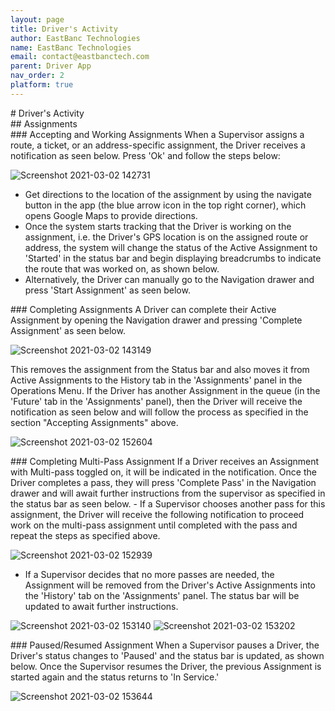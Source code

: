 ```yaml
---
layout: page
title: Driver's Activity
author: EastBanc Technologies
name: EastBanc Technologies
email: contact@eastbanctech.com
parent: Driver App
nav_order: 2
platform: true
---
```


<section id="Drivers-Activity" markdown="1">
# Driver's Activity<a name="Drivers-Activity"></a>

<section id="Assignments" markdown="1">
## Assignments<a name="Assignments"></a>

<section id="Accepting-and-Working-Assignments" markdown="1">
### Accepting and Working Assignments<a name="Accepting-and-Working-Assignments"></a>
When a Supervisor assigns a route, a ticket, or an address-specific assignment, the Driver receives a notification as seen below. Press 'Ok' and follow the steps below:

![Screenshot 2021-03-02 142731](/image/driver/accepting-assignments.png)

- Get directions to the location of the assignment by using the navigate button in the app (the blue arrow icon in the top right corner), which opens Google Maps to provide directions. 
- Once the system starts tracking that the Driver is working on the assignment, i.e. the Driver's GPS location is on the assigned route or address, the system will change the status of the Active Assignment to 'Started' in the status bar and begin displaying breadcrumbs to indicate the route that was worked on, as shown below. 
- Alternatively, the Driver can manually go to the Navigation drawer and press 'Start Assignment' as seen below. 
</section>

<section id="Completing-Assignments" markdown="1">
### Completing Assignments<a name="Completing-Assignments"></a> 
A Driver can complete their Active Assignment by opening the Navigation drawer and pressing 'Complete Assignment' as seen below.

![Screenshot 2021-03-02 143149](/image/driver/completing-assignment.png)

This removes the assignment from the Status bar and also moves it from Active Assignments to the History tab in the 'Assignments' panel in the Operations Menu. If the Driver has another Assignment in the queue (in the 'Future' tab in the 'Assignments' panel), then the Driver will receive the notification as seen below and will follow the process as specified in the section "Accepting Assignments" above.

![Screenshot 2021-03-02 152604](/image/driver/completing-assignment1.png)
</section>

<section id="Completing-Multi-Pass-Assignment" markdown="1">
### Completing Multi-Pass Assignment<a name="Completing-Multi-Pass-Assignment"></a>
If a Driver receives an Assignment with Multi-pass toggled on, it will be indicated in the notification. Once the Driver completes a pass, they will press 'Complete Pass' in the Navigation drawer and will await further instructions from the supervisor as specified in the status bar as seen below. 
  - If a Supervisor chooses another pass for this assignment, the Driver will receive the following notification to proceed work on the multi-pass assignment until completed with the pass and repeat the steps as specified above.

![Screenshot 2021-03-02 152939](/image/driver/completing-multi-pass.png)

  - If a Supervisor decides that no more passes are needed, the Assignment will be removed from the Driver's Active Assignments into the 'History' tab on the 'Assignments' panel. The status bar will be updated to await further instructions. 

![Screenshot 2021-03-02 153140](/image/driver/completing-multi-pass1.png)
![Screenshot 2021-03-02 153202](/image/driver/completing-multi-pass2.png)
</section>


<section id="PausedResumed-Assignment" markdown="1">
### Paused/Resumed Assignment<a name="Paused/Resumed-Assignment"></a>
When a Supervisor pauses a Driver, the Driver's status changes to 'Paused' and the status bar is updated, as shown below. Once the Supervisor resumes the Driver, the previous Assignment is started again and the status returns to 'In Service.'

![Screenshot 2021-03-02 153644](/image/driver/paused-resumed-assignment.png)

</section>
</section>
</section>
